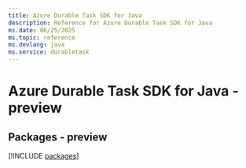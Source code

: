 ```yaml
---
title: Azure Durable Task SDK for Java
description: Reference for Azure Durable Task SDK for Java
ms.date: 06/25/2025
ms.topic: reference
ms.devlang: java
ms.service: durabletask
---
```

# Azure Durable Task SDK for Java - preview
## Packages - preview
[!INCLUDE [packages](durable-task-index.md)]